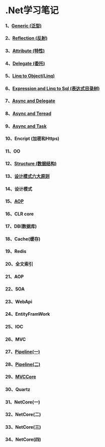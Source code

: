  # .Net学习笔记
 
 
 
 #### 1、[Generic (泛型)](https://github.com/yuxl01/read-Notes/blob/master/vedio/.Net%E9%AB%98%E7%BA%A7/Generic-1.md)
 #### 2、[Reflection (反射)](https://github.com/yuxl01/read-Notes/blob/master/vedio/.Net%E9%AB%98%E7%BA%A7/Reflection.md)
 #### 3、[Attribute (特性)](https://github.com/yuxl01/read-Notes/blob/master/vedio/.Net%E9%AB%98%E7%BA%A7/Attribute.md)
 #### 4、[Delegate (委托)](https://github.com/yuxl01/read-Notes/blob/master/vedio/.Net%E9%AB%98%E7%BA%A7/Delagate.md)
 #### 5、[Linq to Object(Linq)](.Net高级/Linq.md)
 #### 6、[Expression and Linq to Sql (表达式目录树)](https://github.com/yuxl01/read-Notes/blob/master/vedio/.Net%E9%AB%98%E7%BA%A7/Expression%20And%20Linq%20to%20sql.md)
 #### 7、[Async and Delegate ](.Net高级/Async.md)
 #### 8、[Async and Teread](https://github.com/yuxl01/read-Notes/blob/master/vedio/.Net%E9%AB%98%E7%BA%A7/Async_2.md)
 #### 9、[Async and Task](https://github.com/yuxl01/read-Notes/blob/master/vedio/.Net%E9%AB%98%E7%BA%A7/Async_3.md)
 #### 10、Encript (加密和Https)
 #### 11、OO
 #### 12、[Structure (数据结构)](https://github.com/yuxl01/read-Notes/blob/master/vedio/.Net%E9%AB%98%E7%BA%A7/Structure.md)
 #### 13、[设计模式六大原则](https://github.com/yuxl01/read-Notes/blob/master/vedio/.Net高级/DesignPatternPrinciple.md)
 #### 14、设计模式
 #### 15、[AOP](.Net高级/AOP.md)
 #### 16、CLR core
 #### 17、DB(数据库)
 #### 18、Cache(缓存)
 #### 19、Redis
 #### 20、全文索引
 #### 21、AOP 
 #### 22、SOA
 #### 23、WebApi
 #### 24、EntityFramWork 
 #### 25、IOC
 #### 26、MVC
 #### 27、[Pipeline(一)](https://github.com/yuxl01/read-Notes/blob/master/vedio/.Net%E9%AB%98%E7%BA%A7/Pipeline-1.md)
 #### 28、[Pipeline(二)](.Net高级/Pipeline-2.md)
 #### 29、[MVCCore](.Net高级/MvcCore.md)
 #### 30、Quartz
 #### 31、NetCore(一)
 #### 32、NetCore(二)
 #### 33、NetCore(三)
 #### 34、NetCore(四)
